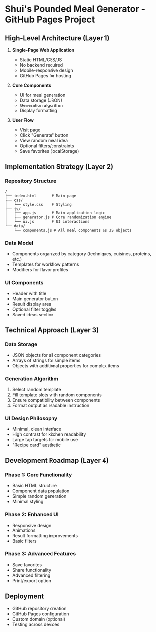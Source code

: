 # Shui's Pounded Meal Generator - GitHub Pages Project

## High-Level Architecture (Layer 1)

1. **Single-Page Web Application**
   - Static HTML/CSS/JS
   - No backend required
   - Mobile-responsive design
   - GitHub Pages for hosting

2. **Core Components**
   - UI for meal generation
   - Data storage (JSON)
   - Generation algorithm
   - Display formatting

3. **User Flow**
   - Visit page
   - Click "Generate" button
   - View random meal idea
   - Optional filters/constraints
   - Save favorites (localStorage)

## Implementation Strategy (Layer 2)

### Repository Structure
```
/
├── index.html       # Main page
├── css/
│   └── style.css    # Styling
├── js/
│   ├── app.js       # Main application logic
│   ├── generator.js # Core randomization engine
│   └── ui.js        # UI interactions
└── data/
    └── components.js # All meal components as JS objects
```

### Data Model
- Components organized by category (techniques, cuisines, proteins, etc.)
- Templates for workflow patterns
- Modifiers for flavor profiles

### UI Components
- Header with title
- Main generator button
- Result display area
- Optional filter toggles
- Saved ideas section

## Technical Approach (Layer 3)

### Data Storage
- JSON objects for all component categories
- Arrays of strings for simple items
- Objects with additional properties for complex items

### Generation Algorithm
1. Select random template
2. Fill template slots with random components
3. Ensure compatibility between components
4. Format output as readable instruction

### UI Design Philosophy
- Minimal, clean interface
- High contrast for kitchen readability
- Large tap targets for mobile use
- "Recipe card" aesthetic

## Development Roadmap (Layer 4)

### Phase 1: Core Functionality
- Basic HTML structure
- Component data population
- Simple random generation
- Minimal styling

### Phase 2: Enhanced UI
- Responsive design
- Animations
- Result formatting improvements
- Basic filters

### Phase 3: Advanced Features
- Save favorites
- Share functionality
- Advanced filtering
- Print/export option

## Deployment
- GitHub repository creation
- GitHub Pages configuration
- Custom domain (optional)
- Testing across devices 